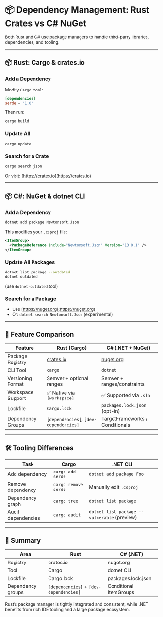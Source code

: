 # 📦 Dependency Management: Rust Crates vs C# NuGet

Both Rust and C# use package managers to handle third-party libraries, dependencies, and tooling.

---

## 📦 Rust: Cargo & crates.io

### Add a Dependency

Modify `Cargo.toml`:

```toml
[dependencies]
serde = "1.0"
```

Then run:

```bash
cargo build
```

### Update All

```bash
cargo update
```

### Search for a Crate

```bash
cargo search json
```

Or visit: [https://crates.io](https://crates.io)

---

## 📦 C#: NuGet & dotnet CLI

### Add a Dependency

```bash
dotnet add package Newtonsoft.Json
```

This modifies your `.csproj` file:

```xml
<ItemGroup>
  <PackageReference Include="Newtonsoft.Json" Version="13.0.1" />
</ItemGroup>
```

### Update All Packages

```bash
dotnet list package --outdated
dotnet outdated
```

(use `dotnet-outdated` tool)

### Search for a Package

- Use [https://nuget.org](https://nuget.org)
- Or: `dotnet search Newtonsoft.Json` (experimental)

---

## 🔁 Feature Comparison

| Feature               | Rust (Cargo)                    | C# (.NET + NuGet)              |
|------------------------|----------------------------------|--------------------------------|
| Package Registry       | [crates.io](https://crates.io)   | [nuget.org](https://nuget.org) |
| CLI Tool               | `cargo`                         | `dotnet`                       |
| Versioning Format      | Semver + optional ranges        | Semver + ranges/constraints   |
| Workspace Support      | ✅ Native via `[workspace]`     | ✅ Supported via `.sln`        |
| Lockfile               | `Cargo.lock`                    | `packages.lock.json` (opt-in) |
| Dependency Groups      | `[dependencies]`, `[dev-dependencies]` | TargetFrameworks / Conditionals |

---

## 🛠 Tooling Differences

| Task                    | Cargo                          | .NET CLI                      |
|-------------------------|--------------------------------|-------------------------------|
| Add dependency          | `cargo add serde`              | `dotnet add package Foo`      |
| Remove dependency       | `cargo remove serde`           | Manually edit `.csproj`       |
| Dependency graph        | `cargo tree`                   | `dotnet list package`         |
| Audit dependencies      | `cargo audit`                  | `dotnet list package --vulnerable` (preview) |

---

## 📝 Summary

| Area               | Rust               | C# (.NET)        |
|--------------------|--------------------|------------------|
| Registry           | crates.io          | nuget.org        |
| Tool               | Cargo              | dotnet CLI       |
| Lockfile           | Cargo.lock         | packages.lock.json |
| Dependency groups  | `[dependencies]` + `[dev-dependencies]` | Conditional ItemGroups |

Rust’s package manager is tightly integrated and consistent, while .NET benefits from rich IDE tooling and a large package ecosystem.